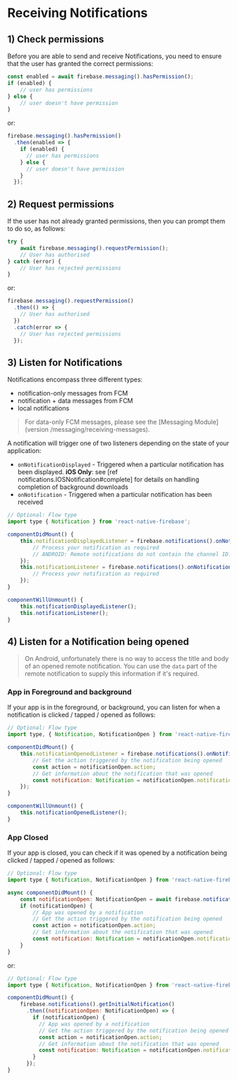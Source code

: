# Receiving Notifications

## 1) Check permissions

Before you are able to send and receive Notifications, you need to ensure that the user has granted the correct permissions:

```js
const enabled = await firebase.messaging().hasPermission();
if (enabled) {
    // user has permissions
} else {
    // user doesn't have permission
}
```

or:

```js
firebase.messaging().hasPermission()
  .then(enabled => {
    if (enabled) {
      // user has permissions
    } else {
      // user doesn't have permission
    } 
  });
```

## 2) Request permissions

If the user has not already granted permissions, then you can prompt them to do so, as follows:

```js
try {
    await firebase.messaging().requestPermission();
    // User has authorised
} catch (error) {
    // User has rejected permissions
}
```

or:

```js
firebase.messaging().requestPermission()
  .then(() => {
    // User has authorised  
  })
  .catch(error => {
    // User has rejected permissions  
  });
```

## 3) Listen for Notifications

Notifications encompass three different types:

- notification-only messages from FCM
- notification + data messages from FCM
- local notifications

> For data-only FCM messages, please see the [Messaging Module](version /messaging/receiving-messages).

A notification will trigger one of two listeners depending on the state of your application:

- `onNotificationDisplayed` - Triggered when a particular notification has been displayed. **iOS Only**: see [ref notifications.IOSNotification#complete] for details on handling completion of background downloads
- `onNotification` - Triggered when a particular notification has been received

```js
// Optional: Flow type
import type { Notification } from 'react-native-firebase';

componentDidMount() {
    this.notificationDisplayedListener = firebase.notifications().onNotificationDisplayed((notification: Notification) => {
        // Process your notification as required
        // ANDROID: Remote notifications do not contain the channel ID. You will have to specify this manually if you'd like to re-display the notification.
    });
    this.notificationListener = firebase.notifications().onNotification((notification: Notification) => {
        // Process your notification as required
    });
}

componentWillUnmount() {
    this.notificationDisplayedListener();
    this.notificationListener();
}
```

## 4) Listen for a Notification being opened

> On Android, unfortunately there is no way to access the title and body of an opened remote notification.  You can use the `data` part of the remote notification to supply this information if it's required.

### App in Foreground and background
If your app is in the foreground, or background, you can listen for when a notification is clicked / tapped / opened as follows:

```js
// Optional: Flow type
import type, { Notification, NotificationOpen } from 'react-native-firebase';

componentDidMount() {
    this.notificationOpenedListener = firebase.notifications().onNotificationOpened((notificationOpen: NotificationOpen) => {
        // Get the action triggered by the notification being opened
        const action = notificationOpen.action;
        // Get information about the notification that was opened
        const notification: Notification = notificationOpen.notification;
    });
}

componentWillUnmount() {
    this.notificationOpenedListener();
}
```

### App Closed

If your app is closed, you can check if it was opened by a notification being clicked / tapped / opened as follows:

```js
// Optional: Flow type
import type { Notification, NotificationOpen } from 'react-native-firebase';

async componentDidMount() {
    const notificationOpen: NotificationOpen = await firebase.notifications().getInitialNotification();
    if (notificationOpen) {
        // App was opened by a notification
        // Get the action triggered by the notification being opened
        const action = notificationOpen.action;
        // Get information about the notification that was opened
        const notification: Notification = notificationOpen.notification;
    }
}
```

or:

```js
// Optional: Flow type
import type { Notification, NotificationOpen } from 'react-native-firebase';

componentDidMount() {
    firebase.notifications().getInitialNotification()
      .then((notificationOpen: NotificationOpen) => {
        if (notificationOpen) {
          // App was opened by a notification
          // Get the action triggered by the notification being opened
          const action = notificationOpen.action;
          // Get information about the notification that was opened
          const notification: Notification = notificationOpen.notification;  
        }
      });
}
```
